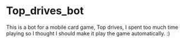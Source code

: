 # Top_drives_bot
This is a bot for a mobile card game, Top drives, I spent too much time playing so I thought I should make it play the game automatically. :)
